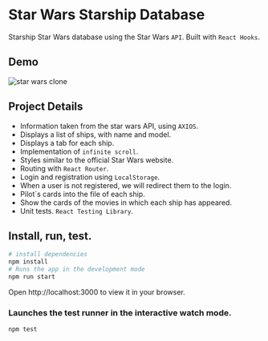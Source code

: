 # Star Wars Starship Database

Starship Star Wars database using the Star Wars `API`.
Built with `React Hooks`.

## Demo

![star wars clone](./src/img/demo.gif)

## Project Details
- Information taken from the star wars API, using `AXIOS`.
- Displays a list of ships, with name and model.
- Displays a tab for each ship.
- Implementation of `infinite scroll`.
- Styles similar to the official Star Wars website.
- Routing with `React Router`.
- Login and registration using `LocalStorage`.
- When a user is not registered, we will redirect them to the login.
- Pilot´s cards into the file of each ship.
- Show the cards of the movies in which each ship has appeared.
- Unit tests. `React Testing Library`.

## Install, run, test.

```bash
# install dependencies
npm install
# Runs the app in the development mode
npm run start
```
Open http://localhost:3000 to view it in your browser.

### Launches the test runner in the interactive watch mode.
```bash
npm test
```
